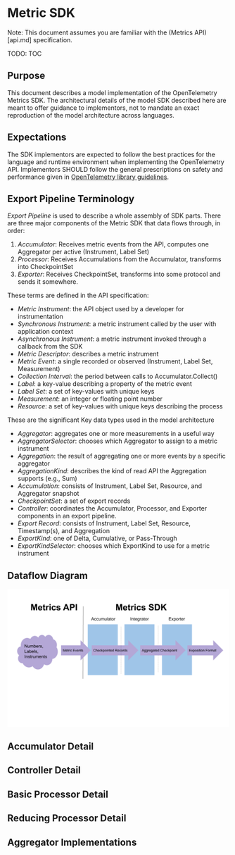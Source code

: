 # Metric SDK

Note: This document assumes you are familiar with the (Metrics
API)[api.md] specification.

TODO: TOC

## Purpose

This document describes a model implementation of the OpenTelemetry
Metrics SDK.  The architectural details of the model SDK described
here are meant to offer guidance to implementors, not to mandate an
exact reproduction of the model architecture across languages.

## Expectations

The SDK implementors are expected to follow the best practices for the
language and runtime environment when implementing the OpenTelemetry
API.  Implementors SHOULD follow the general prescriptions on safety
and performance given in [OpenTelemetry library
guidelines](../library-guidelines.md).

## Export Pipeline Terminology

*Export Pipeline* is used to describe a whole assembly of SDK parts.
There are three major components of the Metric SDK that data flows
through, in order:

1. *Accumulator*: Receives metric events from the API, computes one Aggregator per active (Instrument, Label Set)
2. *Processor*: Receives Accumulations from the Accumulator, transforms into CheckpointSet
3. *Exporter*: Receives CheckpointSet, transforms into some protocol and sends it somewhere.

These terms are defined in the API specification:

- *Metric Instrument*: the API object used by a developer for instrumentation
- *Synchronous Instrument*: a metric instrument called by the user with application context
- *Asynchronous Instrument*: a metric instrument invoked through a callback from the SDK
- *Metric Descriptor*: describes a metric instrument
- *Metric Event*: a single recorded or observed (Instrument, Label Set, Measurement)
- *Collection Interval*: the period between calls to Accumulator.Collect()
- *Label*: a key-value describing a property of the metric event
- *Label Set*: a set of key-values with unique keys
- *Measurement*: an integer or floating point number
- *Resource*: a set of key-values with unique keys describing the process

These are the significant Key data types used in the model architecture

- *Aggregator*: aggregates one or more measurements in a useful way
- *AggregatorSelector*: chooses which Aggregator to assign to a metric instrument
- *Aggregation*: the result of aggregating one or more events by a specific aggregator
- *AggregationKind*: describes the kind of read API the Aggregation supports (e.g., Sum)
- *Accumulation*: consists of Instrument, Label Set, Resource, and Aggregator snapshot
- *CheckpointSet*: a set of export records
- *Controller*: coordinates the Accumulator, Processor, and Exporter components in an export pipeline.
- *Export Record*: consists of Instrument, Label Set, Resource, Timestamp(s), and Aggregation
- *ExportKind*: one of Delta, Cumulative, or Pass-Through
- *ExportKindSelector*: chooses which ExportKind to use for a metric instrument

## Dataflow Diagram

![Metric SDK Design Diagram](img/metric-sdk.png)

## Accumulator Detail

## Controller Detail

## Basic Processor Detail

## Reducing Processor Detail

## Aggregator Implementations

